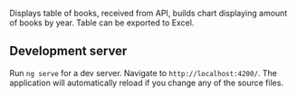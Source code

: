 
Displays table of books, received from API, builds chart displaying amount of books by year. Table can be exported to Excel.

## Development server

Run `ng serve` for a dev server. Navigate to `http://localhost:4200/`. The application will automatically reload if you change any of the source files.



